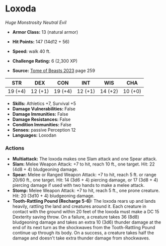 # Loxoda

*Huge* *Monstrosity* *Neutral Evil*

- **Armor Class:** 13 (natural armor)
- **Hit Points:** 147 (14d12 + 56)
- **Speed:** walk 40 ft.

- **Challenge Rating:** 6 (2,300 XP)
- **Source:** [Tome of Beasts 2023](https://koboldpress.com/kpstore/product/tome-of-beasts-1-2023-edition/) page 259

| STR | DEX | CON | INT | WIS | CHA |
| --- | --- | --- | --- | --- | --- |
| 19 (+4) | 12 (+1) | 19 (+4) | 12 (+1) | 14 (+2) | 10 (+0) |

- **Skills:** Athletics +7, Survival +5
- **Damage Vulnerabilities:** False
- **Damage Immunities:** False
- **Damage Resistances:** False
- **Condition Immunities:** False
- **Senses:** passive Perception 12
- **Languages:** Loxodan

### Actions

- **Multiattack:** The loxoda makes one Slam attack and one Spear attack.
- **Slam:** Melee Weapon Attack: +7 to hit, reach 10 ft., one target. Hit: 22 (4d8 + 4) bludgeoning damage.
- **Spear:** Melee or Ranged Weapon Attack: +7 to hit, reach 5 ft. or range 20/60 ft., one target. Hit: 14 (3d6 + 4) piercing damage, or 17 (3d8 + 4) piercing damage if used with two hands to make a melee attack.
- **Stomp:** Melee Weapon Attack: +7 to hit, reach 5 ft., one prone creature. Hit: 20 (3d10 + 4) bludgeoning damage.
- **Tooth-Rattling Pound (Recharge 5-6):** The loxoda rears up and lands heavily, rattling the land and creatures around it. Each creature in contact with the ground within 20 feet of the loxoda must make a DC 15 Dexterity saving throw. On a failure, a creature takes 36 (8d8) bludgeoning damage and takes an extra 10 (3d6) thunder damage at the end of its next turn as the shockwaves from the Tooth-Rattling Pound continue up through its body. On a success, a creature takes half the damage and doesn't take extra thunder damage from shockwaves.
